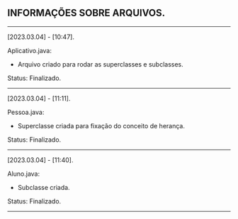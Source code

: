 ## INFORMAÇÕES SOBRE ARQUIVOS.
____________________________________________________________________________________________

[2023.03.04] - [10:47].

Aplicativo.java:  
- Arquivo criado para rodar as superclasses e subclasses.
  
Status: Finalizado.
____________________________________________________________________________________________

[2023.03.04] - [11:11].

Pessoa.java:  
- Superclasse criada para fixação do conceito de herança.
  
Status: Finalizado.
____________________________________________________________________________________________

[2023.03.04] - [11:40].

Aluno.java:  
- Subclasse criada.
  
Status: Finalizado.
____________________________________________________________________________________________